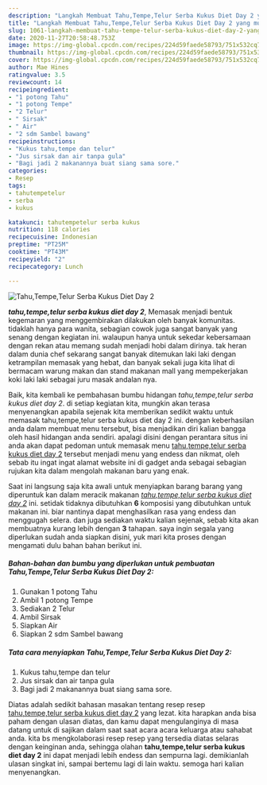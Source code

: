 ```yaml
---
description: "Langkah Membuat Tahu,Tempe,Telur Serba Kukus Diet Day 2 yang mudah"
title: "Langkah Membuat Tahu,Tempe,Telur Serba Kukus Diet Day 2 yang mudah"
slug: 1061-langkah-membuat-tahu-tempe-telur-serba-kukus-diet-day-2-yang-mudah
date: 2020-11-27T20:58:48.753Z
image: https://img-global.cpcdn.com/recipes/224d59faede58793/751x532cq70/tahutempetelur-serba-kukus-diet-day-2-foto-resep-utama.jpg
thumbnail: https://img-global.cpcdn.com/recipes/224d59faede58793/751x532cq70/tahutempetelur-serba-kukus-diet-day-2-foto-resep-utama.jpg
cover: https://img-global.cpcdn.com/recipes/224d59faede58793/751x532cq70/tahutempetelur-serba-kukus-diet-day-2-foto-resep-utama.jpg
author: Mae Hines
ratingvalue: 3.5
reviewcount: 14
recipeingredient:
- "1 potong Tahu"
- "1 potong Tempe"
- "2 Telur"
- " Sirsak"
- " Air"
- "2 sdm Sambel bawang"
recipeinstructions:
- "Kukus tahu,tempe dan telur"
- "Jus sirsak dan air tanpa gula"
- "Bagi jadi 2 makanannya buat siang sama sore."
categories:
- Resep
tags:
- tahutempetelur
- serba
- kukus

katakunci: tahutempetelur serba kukus 
nutrition: 118 calories
recipecuisine: Indonesian
preptime: "PT25M"
cooktime: "PT43M"
recipeyield: "2"
recipecategory: Lunch

---
```



![Tahu,Tempe,Telur Serba Kukus Diet Day 2](https://img-global.cpcdn.com/recipes/224d59faede58793/751x532cq70/tahutempetelur-serba-kukus-diet-day-2-foto-resep-utama.jpg)

<b><i>tahu,tempe,telur serba kukus diet day 2</i></b>, Memasak menjadi bentuk kegemaran yang menggembirakan dilakukan oleh banyak komunitas. tidaklah hanya para wanita, sebagian cowok juga sangat banyak yang senang dengan kegiatan ini. walaupun hanya untuk sekedar kebersamaan dengan rekan atau memang sudah menjadi hobi dalam dirinya. tak heran dalam dunia chef sekarang sangat banyak ditemukan laki laki dengan ketrampilan memasak yang hebat, dan banyak sekali juga kita lihat di bermacam warung makan dan stand makanan mall yang mempekerjakan koki laki laki sebagai juru masak andalan nya.

Baik, kita kembali ke pembahasan bumbu hidangan <i>tahu,tempe,telur serba kukus diet day 2</i>. di setiap kegiatan kita, mungkin akan terasa menyenangkan apabila sejenak kita memberikan sedikit waktu untuk memasak tahu,tempe,telur serba kukus diet day 2 ini. dengan keberhasilan anda dalam membuat menu tersebut, bisa menjadikan diri kalian bangga oleh hasil hidangan anda sendiri. apalagi disini dengan perantara situs ini anda akan dapat pedoman untuk memasak menu <u>tahu,tempe,telur serba kukus diet day 2</u> tersebut menjadi menu yang endess dan nikmat, oleh sebab itu ingat ingat alamat website ini di gadget anda sebagai sebagian rujukan kita dalam mengolah makanan baru yang enak.




Saat ini langsung saja kita awali untuk menyiapkan barang barang yang diperuntuk kan dalam meracik makanan <u><i>tahu,tempe,telur serba kukus diet day 2</i></u> ini. setidak tidaknya dibutuhkan <b>6</b> komposisi yang dibutuhkan untuk makanan ini. biar nantinya dapat menghasilkan rasa yang endess dan menggugah selera. dan juga sediakan waktu kalian sejenak, sebab kita akan membuatnya kurang lebih dengan <b>3</b> tahapan. saya ingin segala yang diperlukan sudah anda siapkan disini, yuk mari kita proses dengan mengamati dulu bahan bahan berikut ini.

<!--inarticleads1-->

##### Bahan-bahan dan bumbu yang diperlukan untuk pembuatan Tahu,Tempe,Telur Serba Kukus Diet Day 2:

1. Gunakan 1 potong Tahu
1. Ambil 1 potong Tempe
1. Sediakan 2 Telur
1. Ambil  Sirsak
1. Siapkan  Air
1. Siapkan 2 sdm Sambel bawang




<!--inarticleads2-->

##### Tata cara menyiapkan Tahu,Tempe,Telur Serba Kukus Diet Day 2:

1. Kukus tahu,tempe dan telur
1. Jus sirsak dan air tanpa gula
1. Bagi jadi 2 makanannya buat siang sama sore.




Diatas adalah sedikit bahasan masakan tentang resep resep <u>tahu,tempe,telur serba kukus diet day 2</u> yang lezat. kita harapkan anda bisa paham dengan ulasan diatas, dan kamu dapat mengulanginya di masa datang untuk di sajikan dalam saat saat acara acara keluarga atau sahabat anda. kita bs mengkolaborasi resep resep yang tersedia diatas selaras dengan keinginan anda, sehingga olahan <b>tahu,tempe,telur serba kukus diet day 2</b> ini dapat menjadi lebih endess dan sempurna lagi. demikianlah ulasan singkat ini, sampai bertemu lagi di lain waktu. semoga hari kalian menyenangkan.
